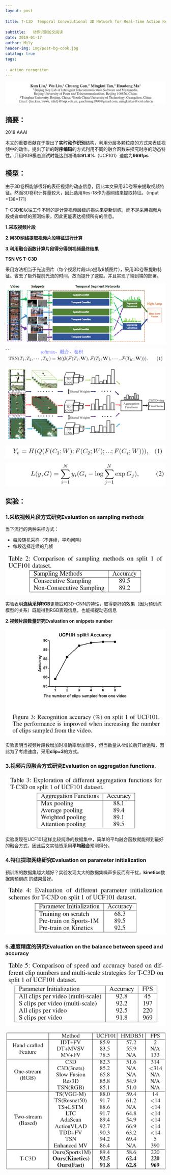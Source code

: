 ```yaml
---
layout: post

title: T-C3D  Temporal Convolutional 3D Network for Real-Time Action Recognition

subtitle:   动作识别论文阅读
date: 2019-01-17
author: Mily
header-img: img/post-bg-cook.jpg
catalog: true
tags:

- action recogniton
---
```


![clipboard(8)](/../img/2019-01-17-T-C3D-Temporal-Convolutional-3D-Network-for-Real-Time-Action-Recognition/clipboard(8).png)

## **摘要：**

2018 AAAI

本文的重要贡献在于提出了**实时动作识别**结构，利用分层多颗粒度的方式来表征视频中的动作。提出了新的**时序编码**的方式利用不同的融合函数来探究时序的动态特性。只用RGB模态测试时能达到准确率**91.8%**（UCF101）速度为**969fps**

## **模型：**

由于3D卷积能够很好的表征视频的动态信息，因此本文采用3D卷积来提取视频特征。然而3D卷积计算量较大，因此选用Res-18作为基网络来提取特征。（input =138*171）

T-C3D和以往工作不同的是计算视频层级的损失来更新训练，而不是采用视频片段或者单帧的预测结果。因此更能表达视频所有的信息。

**1.采取视频片段**

**2.用3D网络提取视频片段特征进行计算**

**3.利用融合函数计算片段得分得到视频最终结果**

**TSN VS T-C3D**

采用方法相当于光流图片（每个视频片段clip提取8帧图片），采用3D卷积提取特征。省去了额外提前光流的时间，故而提升了速度。并且实现了端到端的部署。

![clipboard(9)](/../img/2019-01-17-T-C3D-Temporal-Convolutional-3D-Network-for-Real-Time-Action-Recognition/clipboard(9).png)

![clipboard(2)](/../img/2019-01-17-T-C3D-Temporal-Convolutional-3D-Network-for-Real-Time-Action-Recognition/clipboard(2).png)

![clipboard](/../img/2019-01-17-T-C3D-Temporal-Convolutional-3D-Network-for-Real-Time-Action-Recognition/clipboard.png)

![clipboard(11)](/../img/2019-01-17-T-C3D-Temporal-Convolutional-3D-Network-for-Real-Time-Action-Recognition/clipboard(11).png)

![clipboard(5)](/../img/2019-01-17-T-C3D-Temporal-Convolutional-3D-Network-for-Real-Time-Action-Recognition/clipboard(5).png)

##  **实验：**

### **1.采取视频片段方式研究Evaluation on sampling methods**

当下流行的两种采样方式：

- 每段随机采样（不连续，平均间隔）
- 每段选择连续的几帧

![clipboard(3)](/../img/2019-01-17-T-C3D-Temporal-Convolutional-3D-Network-for-Real-Time-Action-Recognition/clipboard(3).png)

实验表明**连续采样RGB**更能匹和3D-CNN的特性，取得更好的效果（因为预训练模型的关系）既能得到RGB表观信息，也能捕捉动态信息

**2.视频片段数量研究Evaluation on snippets number**

![clipboard(6)](/../img/2019-01-17-T-C3D-Temporal-Convolutional-3D-Network-for-Real-Time-Action-Recognition/clipboard(6).png)

实验表明当视频片段数增加时准确率增加很多，但当数量从4增长后开始饱和，因此为了考虑速度，采用**clip=3**的方式。

### **3.视频片段融合方式研究Evaluation on aggregation functions.**

![clipboard(7)](/../img/2019-01-17-T-C3D-Temporal-Convolutional-3D-Network-for-Real-Time-Action-Recognition/clipboard(7).png)

实验发现在UCF101这样比较纯净的数据集中，简单的平均融合函数就能得到最好的融合方式，因此后文实验皆采用**平均融合**预测得分。

### **4.特征提取网络研究Evaluation on parameter initialization**

预训练的数据集越大越好？实验发现太大的数据集噪声多反而有干扰，**kinetics**数据集预训练 的结果最好。

![clipboard(4)](/../img/2019-01-17-T-C3D-Temporal-Convolutional-3D-Network-for-Real-Time-Action-Recognition/clipboard(4).png)

### **5.速度精度的研究Evaluation on the balance between speed and accuracy**

![clipboard(10)](/../img/2019-01-17-T-C3D-Temporal-Convolutional-3D-Network-for-Real-Time-Action-Recognition/clipboard(10).png)

![clipboard(1)](/../img/2019-01-17-T-C3D-Temporal-Convolutional-3D-Network-for-Real-Time-Action-Recognition/clipboard(1).png)